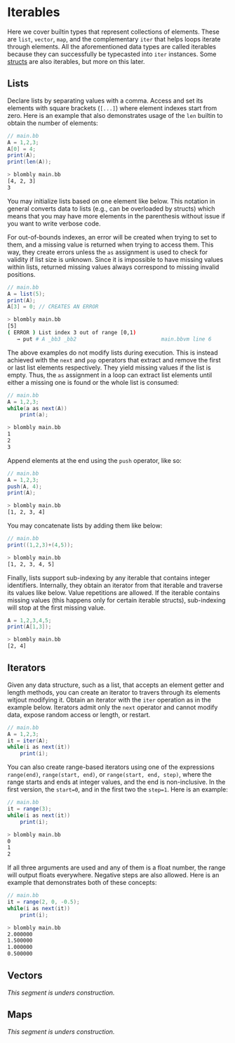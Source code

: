 # Iterables

Here we cover builtin types that represent collections of elements.
These are `list`, `vector`, `map`, and the complementary `iter`
that helps loops iterate through elements. All the aforementioned
data types are called iterables because they can successfully be
typecasted into `iter` instances. Some [structs](structs.md) are
also iterables, but more on this later.


## Lists

Declare lists by separating values with a comma. Access and set
its elements with square brackets (`[...]`) where element indexes
start from zero. Here is an example that also demonstrates usage of
the `len` builtin to obtain the number of elements:

```java
// main.bb
A = 1,2,3;
A[0] = 4;
print(A);
print(len(A));
```

```bash
> blombly main.bb
[4, 2, 3]
3
```

You may initialize lists based on one element like below.
This notation in general converts data to lists (e.g., 
can be overloaded by structs) which means that
you may have more elements in the parenthesis without 
issue if you want to write verbose code.

For out-of-bounds indexes, an error will be created when 
trying to set to them, and a missing value is returned when trying
to access them. 
This way, they create errors unless the `as` assignment is 
used to check for validity if list size is unknown.
Since it is impossible to have missing values within lists,
returned missing values always correspond to missing
invalid positions.

```java
// main.bb
A = list(5);
print(A);
A[3] = 0; // CREATES AN ERROR
```

```bash
> blombly main.bb
[5]
( ERROR ) List index 3 out of range [0,1)
   → put # A _bb3 _bb2                           main.bbvm line 6
```

The above examples do not modify lists during execution.
This is instead achieved with the `next` and `pop` operators 
that extract and remove the first or last list elements respectively. 
They yield missing values if the list is empty. 
Thus, the `as` assignment in a loop can
extract list elements until either a missing one is found or the whole
list is consumed:

```java
// main.bb
A = 1,2,3;
while(a as next(A)) 
    print(a);
```

```bash
> blombly main.bb
1
2
3
```

Append elements at the end using the `push` operator,
like so:

```java
// main.bb
A = 1,2,3;
push(A, 4);
print(A);
```

```bash
> blombly main.bb
[1, 2, 3, 4]
```

You may concatenate lists by adding them like below:

```java
// main.bb
print((1,2,3)+(4,5));
```

```bash
> blombly main.bb
[1, 2, 3, 4, 5]
```

Finally, lists support sub-indexing by any iterable that contains integer identifiers.
Internally, they obtain an iterator from that iterable and traverse its values like below.
Value repetitions are allowed. If the iterable contains missing values (this
happens only for certain iterable structs), sub-indexing will stop at the first missing value. 

```java
A = 1,2,3,4,5;
print(A[1,3]);
```

```bash
> blombly main.bb
[2, 4] 
```

## Iterators

Given any data structure, such as a list, that accepts an element getter and length methods,
you can create an iterator to travers through its elements witjout modifying it. 
Obtain an iterator with the `iter` operation as in the example below. Iterators admit only the 
`next` operator and cannot modify data, expose random access or length, or restart.

```java
// main.bb
A = 1,2,3;
it = iter(A);
while(i as next(it)) 
    print(i);
```

You can also create range-based iterators  using one of the expressions
`range(end)`, `range(start, end)`, or `range(start, end, step)`,
where the range starts and ends at integer values, and the end is non-inclusive.
In the first version, the `start=0`, and in the first two 
the `step=1`. Here is an example:

```java
// main.bb
it = range(3);
while(i as next(it))
    print(i);
```

```bash
> blombly main.bb
0
1
2
```

If all three arguments are used and any of them is a float number, the range will
output floats everywhere. Negative steps are also allowed.
Here is an example that demonstrates both of these concepts:

```java
// main.bb
it = range(2, 0, -0.5);
while(i as next(it))
    print(i);
```

```bash
> blombly main.bb
2.000000 
1.500000
1.000000
0.500000
```


## Vectors

*This segment is unders construction.*

## Maps

*This segment is unders construction.*